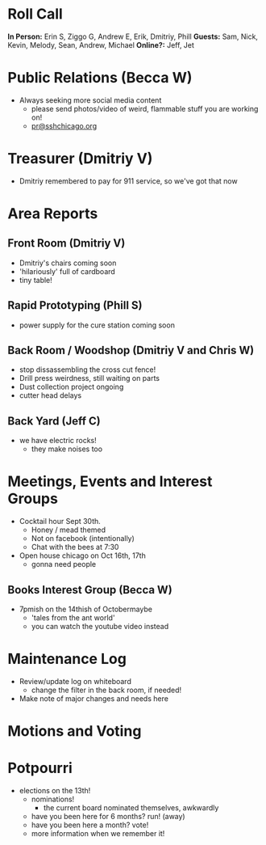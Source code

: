 # Roll Call
**In Person:** Erin S, Ziggo G, Andrew E, Erik, Dmitriy, Phill
**Guests:**  Sam, Nick, Kevin, Melody, Sean, Andrew, Michael
**Online?:**  Jeff, Jet

# Public Relations (Becca W)
- Always seeking more social media content
  - please send photos/video of weird, flammable stuff you are working on!
  - pr@sshchicago.org
# Treasurer (Dmitriy V)
- Dmitriy remembered to pay for 911 service, so we've got that now
# Area Reports
## Front Room (Dmitriy V)
- Dmitriy's chairs coming soon
- 'hilariously' full of cardboard
- tiny table!
## Rapid Prototyping (Phill S)
- power supply for the cure station coming soon
## Back Room / Woodshop (Dmitriy V and Chris W)
- stop dissassembling the cross cut fence!
- Drill press weirdness, still waiting on parts
- Dust collection project ongoing
- cutter head delays
## Back Yard (Jeff C)
- we have electric rocks!
  - they make noises too
# Meetings, Events and Interest Groups
- Cocktail hour Sept 30th.
  - Honey / mead themed
  - Not on facebook (intentionally)
  - Chat with the bees at 7:30
- Open house chicago on Oct 16th, 17th
  - gonna need people
## Books Interest Group (Becca W)
- 7pmish on the 14thish of Octobermaybe
  - 'tales from the ant world'
  - you can watch the youtube video instead
# Maintenance Log
- Review/update log on whiteboard
  - change the filter in the back room, if needed!
- Make note of major changes and needs here
# Motions and Voting
# Potpourri
- elections on the 13th!
  - nominations!
    - the current board nominated themselves, awkwardly
  - have you been here for 6 months? run! (away)
  - have you been here a month? vote!
  - more information when we remember it!
